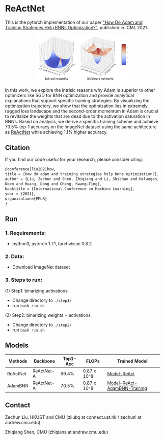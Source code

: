# ReActNet

This is the pytorch implementation of our paper ["How Do Adam and Training Strategies Help BNNs Optimization?"](https://arxiv.org/abs/2106.11309), published in ICML 2021. 

<div align=center>
<img width=60% src="https://github.com/liuzechun0216/images/blob/master/AdamBNN_github.jpg"/>
</div>

In this work, we explore the intrisic reasons why Adam is superior to other optimizers like SGD for BNN optimization and provide analytical explanations that support specific training strategies. By visualizing the optimization trajectory, we show that the optimization lies in extremely rugged loss landscape and the second-order momentum in Adam is crucial to revitalize the weights that are dead due to the activation saturation in BNNs. Based on analysis, we derive a specific training scheme and achieve 70.5% top-1 accuracy on the ImageNet dataset using the same achitecture as [ReActNet](https://github.com/liuzechun/ReActNet) while achieving 1.1% higher accuracy. 

## Citation

If you find our code useful for your research, please consider citing:

    @conference{liu2021how,
    title = {How do adam and training strategies help bnns optimization?},
    author = {Liu, Zechun and Shen, Zhiqiang and Li, Shichao and Helwegen, Koen and Huang, Dong and Cheng, Kwang-Ting},
    booktitle = {International Conference on Machine Learning},
    year = {2021},
    organization={PMLR}
    }

## Run

### 1. Requirements:
* python3, pytorch 1.7.1, torchvision 0.8.2
    
### 2. Data:
* Download ImageNet dataset

### 3. Steps to run:
(1) Step1:  binarizing activations
* Change directory to `./step1/` 
* run `bash run.sh`

(2) Step2:  binarizing weights + activations
* Change directory to `./step2/`
* run `bash run.sh`
       

## Models

| Methods | Backbone | Top1-Acc | FLOPs | Trained Model |
| --- | --- | --- | --- | --- | 
| ReActNet | ReActNet-A | 69.4% | 0.87 x 10^8 | [Model-ReAct](https://hkustconnect-my.sharepoint.com/:u:/g/personal/zliubq_connect_ust_hk/EZAJ5OPNyKJColmmJPkD-ysBP2uozsXMzbbA9giOuS21TA?e=HnKOCs) | 
| AdamBNN | ReActNet-A | 70.5% | 0.87 x 10^8 | [Model-ReAct-AdamBNN-Training](https://hkustconnect-my.sharepoint.com/:u:/g/personal/zliubq_connect_ust_hk/EXEsfAt42gNLqfzt09BMoTwBbYT6sxH5VkZ_9DmBWhJxXg?e=fd4f5v) |

## Contact

Zechun Liu, HKUST and CMU (zliubq at connect.ust.hk / zechunl at andrew.cmu.edu)

Zhiqiang Shen, CMU (zhiqians at andrew.cmu.edu) 
